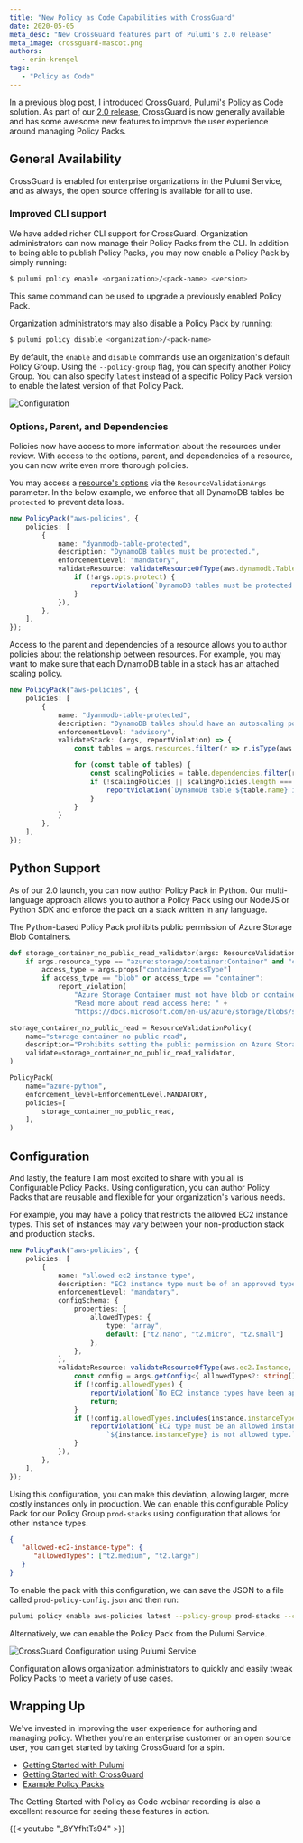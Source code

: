 ```yaml
---
title: "New Policy as Code Capabilities with CrossGuard"
date: 2020-05-05
meta_desc: "New CrossGuard features part of Pulumi's 2.0 release"
meta_image: crossguard-mascot.png
authors:
   - erin-krengel
tags:
   - "Policy as Code"
---
```


In a [previous blog post](/blog/announcing-crossguard-preview/), I introduced CrossGuard, Pulumi's Policy as Code solution. As part of our [2.0 release](/blog/pulumi-2-0/), CrossGuard is now generally available and has some awesome new features to improve the user experience around managing Policy Packs.

<!--more-->

## General Availability

CrossGuard is enabled for enterprise organizations in the Pulumi Service, and as always, the open source offering is available for all to use.

### Improved CLI support

We have added richer CLI support for CrossGuard. Organization administrators can now manage their Policy Packs from the CLI. In addition to being able to publish Policy Packs, you may now enable a Policy Pack by simply running:

```bash
$ pulumi policy enable <organization>/<pack-name> <version>
```

This same command can be used to upgrade a previously enabled Policy Pack.

Organization administrators may also disable a Policy Pack by running:

```bash
$ pulumi policy disable <organization>/<pack-name>
```

By default, the `enable` and `disable` commands use an organization's default Policy Group. Using the `--policy-group` flag, you can specify another Policy Group. You can also specify `latest` instead of a specific Policy Pack version to enable the latest version of that Policy Pack.

![Configuration](config.png)

### Options, Parent, and Dependencies

Policies now have access to more information about the resources under review. With access to the options, parent, and dependencies of a resource, you can now write even more thorough policies.

You may access a [resource's options](/docs/concepts/resources#options) via the `ResourceValidationArgs` parameter. In the below example, we enforce that all DynamoDB tables be `protected` to prevent data loss.

```typescript
new PolicyPack("aws-policies", {
    policies: [
        {
            name: "dyanmodb-table-protected",
            description: "DynamoDB tables must be protected.",
            enforcementLevel: "mandatory",
            validateResource: validateResourceOfType(aws.dynamodb.Table, (_, args, reportViolation) => {
                if (!args.opts.protect) {
                    reportViolation(`DynamoDB tables must be protected to prevent data loss.`);
                }
            }),
        },
    ],
});
```

Access to the parent and dependencies of a resource allows you to author policies about the relationship between resources. For example, you may want to make sure that each DynamoDB table in a stack has an attached scaling policy.

```typescript
new PolicyPack("aws-policies", {
    policies: [
        {
            name: "dyanmodb-table-protected",
            description: "DynamoDB tables should have an autoscaling policy.",
            enforcementLevel: "advisory",
            validateStack: (args, reportViolation) => {
                const tables = args.resources.filter(r => r.isType(aws.dynamodb.Table))

                for (const table of tables) {
                    const scalingPolicies = table.dependencies.filter(r => r.isType(aws.appautoscaling.Policy));
                    if (!scalingPolicies || scalingPolicies.length === 0) {
                        reportViolation(`DynamoDB table ${table.name} is missing a scaling policy.`);
                    }
                }
            }
        },
    ],
});
```

## Python Support

As of our 2.0 launch, you can now author Policy Pack in Python. Our multi-language approach allows you to author a Policy Pack using our NodeJS or Python SDK and enforce the pack on a stack written in any language.

The Python-based Policy Pack prohibits public permission of Azure Storage Blob Containers.

```python
def storage_container_no_public_read_validator(args: ResourceValidationArgs, report_violation: ReportViolation):
    if args.resource_type == "azure:storage/container:Container" and "containerAccessType" in args.props:
        access_type = args.props["containerAccessType"]
        if access_type == "blob" or access_type == "container":
            report_violation(
                "Azure Storage Container must not have blob or container access set. " +
                "Read more about read access here: " +
                "https://docs.microsoft.com/en-us/azure/storage/blobs/storage-manage-access-to-resources")

storage_container_no_public_read = ResourceValidationPolicy(
    name="storage-container-no-public-read",
    description="Prohibits setting the public permission on Azure Storage Blob Containers.",
    validate=storage_container_no_public_read_validator,
)

PolicyPack(
    name="azure-python",
    enforcement_level=EnforcementLevel.MANDATORY,
    policies=[
        storage_container_no_public_read,
    ],
)
```

## Configuration

And lastly, the feature I am most excited to share with you all is Configurable Policy Packs. Using configuration, you can author Policy Packs that are reusable and flexible for your organization's various needs.

For example, you may have a policy that restricts the allowed EC2 instance types. This set of instances may vary between your non-production stack and production stacks.

```typescript
new PolicyPack("aws-policies", {
    policies: [
        {
            name: "allowed-ec2-instance-type",
            description: "EC2 instance type must be of an approved type.",
            enforcementLevel: "mandatory",
            configSchema: {
                properties: {
                    allowedTypes: {
                        type: "array",
                        default: ["t2.nano", "t2.micro", "t2.small"]
                    },
                },
            },
            validateResource: validateResourceOfType(aws.ec2.Instance, (instance, args, reportViolation) => {
                const config = args.getConfig<{ allowedTypes?: string[] }>();
                if (!config.allowedTypes) {
                    reportViolation(`No EC2 instance types have been approved.`);
                    return;
                }
                if (!config.allowedTypes.includes(instance.instanceType)) {
                    reportViolation(`EC2 type must be an allowed instance type: ${config.allowedTypes}. ` +
                        `${instance.instanceType} is not allowed type.`);
                }
            }),
        },
    ],
});
```

Using this configuration, you can make this deviation, allowing larger, more costly instances only in production. We can enable this configurable Policy Pack for our Policy Group `prod-stacks` using configuration that allows for other instance types.

```json
{
   "allowed-ec2-instance-type": {
      "allowedTypes": ["t2.medium", "t2.large"]
   }
}
```

To enable the pack with this configuration, we can save the JSON to a file called `prod-policy-config.json` and then run:

```bash
pulumi policy enable aws-policies latest --policy-group prod-stacks --config prod-policy-config.json
```

Alternatively, we can enable the Policy Pack from the Pulumi Service.

![CrossGuard Configuration using Pulumi Service](config.png)

Configuration allows organization administrators to quickly and easily tweak Policy Packs to meet a variety of use cases.

## Wrapping Up

We've invested in improving the user experience for authoring and managing policy. Whether you're an enterprise customer or an open source user, you can get started by taking CrossGuard for a spin.

* [Getting Started with Pulumi](/docs/get-started/)
* [Getting Started with CrossGuard](/docs/iac/packages-and-automation/crossguard/get-started/)
* [Example Policy Packs](https://github.com/pulumi/examples/tree/master/policy-packs)

The Getting Started with Policy as Code webinar recording is also a excellent resource for seeing these features in action.

{{< youtube "_8YYfhtTs94" >}}
